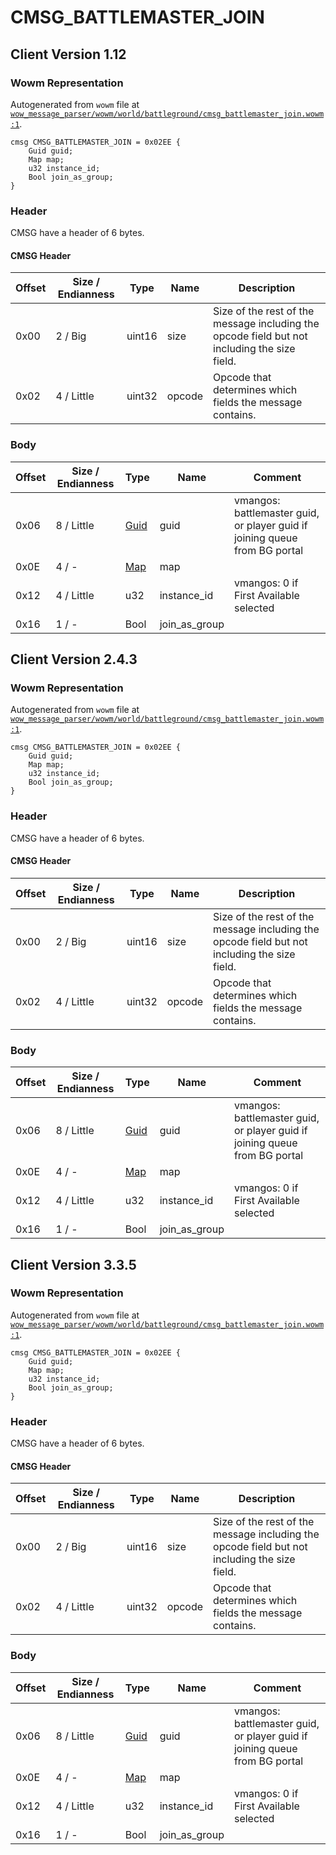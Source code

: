 # CMSG_BATTLEMASTER_JOIN

## Client Version 1.12

### Wowm Representation

Autogenerated from `wowm` file at [`wow_message_parser/wowm/world/battleground/cmsg_battlemaster_join.wowm:1`](https://github.com/gtker/wow_messages/tree/main/wow_message_parser/wowm/world/battleground/cmsg_battlemaster_join.wowm#L1).
```rust,ignore
cmsg CMSG_BATTLEMASTER_JOIN = 0x02EE {
    Guid guid;
    Map map;
    u32 instance_id;
    Bool join_as_group;
}
```
### Header

CMSG have a header of 6 bytes.

#### CMSG Header

| Offset | Size / Endianness | Type   | Name   | Description |
| ------ | ----------------- | ------ | ------ | ----------- |
| 0x00   | 2 / Big           | uint16 | size   | Size of the rest of the message including the opcode field but not including the size field.|
| 0x02   | 4 / Little        | uint32 | opcode | Opcode that determines which fields the message contains.|

### Body

| Offset | Size / Endianness | Type | Name | Comment |
| ------ | ----------------- | ---- | ---- | ------- |
| 0x06 | 8 / Little | [Guid](../types/packed-guid.md) | guid | vmangos: battlemaster guid, or player guid if joining queue from BG portal |
| 0x0E | 4 / - | [Map](map.md) | map |  |
| 0x12 | 4 / Little | u32 | instance_id | vmangos: 0 if First Available selected |
| 0x16 | 1 / - | Bool | join_as_group |  |

## Client Version 2.4.3

### Wowm Representation

Autogenerated from `wowm` file at [`wow_message_parser/wowm/world/battleground/cmsg_battlemaster_join.wowm:1`](https://github.com/gtker/wow_messages/tree/main/wow_message_parser/wowm/world/battleground/cmsg_battlemaster_join.wowm#L1).
```rust,ignore
cmsg CMSG_BATTLEMASTER_JOIN = 0x02EE {
    Guid guid;
    Map map;
    u32 instance_id;
    Bool join_as_group;
}
```
### Header

CMSG have a header of 6 bytes.

#### CMSG Header

| Offset | Size / Endianness | Type   | Name   | Description |
| ------ | ----------------- | ------ | ------ | ----------- |
| 0x00   | 2 / Big           | uint16 | size   | Size of the rest of the message including the opcode field but not including the size field.|
| 0x02   | 4 / Little        | uint32 | opcode | Opcode that determines which fields the message contains.|

### Body

| Offset | Size / Endianness | Type | Name | Comment |
| ------ | ----------------- | ---- | ---- | ------- |
| 0x06 | 8 / Little | [Guid](../types/packed-guid.md) | guid | vmangos: battlemaster guid, or player guid if joining queue from BG portal |
| 0x0E | 4 / - | [Map](map.md) | map |  |
| 0x12 | 4 / Little | u32 | instance_id | vmangos: 0 if First Available selected |
| 0x16 | 1 / - | Bool | join_as_group |  |

## Client Version 3.3.5

### Wowm Representation

Autogenerated from `wowm` file at [`wow_message_parser/wowm/world/battleground/cmsg_battlemaster_join.wowm:1`](https://github.com/gtker/wow_messages/tree/main/wow_message_parser/wowm/world/battleground/cmsg_battlemaster_join.wowm#L1).
```rust,ignore
cmsg CMSG_BATTLEMASTER_JOIN = 0x02EE {
    Guid guid;
    Map map;
    u32 instance_id;
    Bool join_as_group;
}
```
### Header

CMSG have a header of 6 bytes.

#### CMSG Header

| Offset | Size / Endianness | Type   | Name   | Description |
| ------ | ----------------- | ------ | ------ | ----------- |
| 0x00   | 2 / Big           | uint16 | size   | Size of the rest of the message including the opcode field but not including the size field.|
| 0x02   | 4 / Little        | uint32 | opcode | Opcode that determines which fields the message contains.|

### Body

| Offset | Size / Endianness | Type | Name | Comment |
| ------ | ----------------- | ---- | ---- | ------- |
| 0x06 | 8 / Little | [Guid](../types/packed-guid.md) | guid | vmangos: battlemaster guid, or player guid if joining queue from BG portal |
| 0x0E | 4 / - | [Map](map.md) | map |  |
| 0x12 | 4 / Little | u32 | instance_id | vmangos: 0 if First Available selected |
| 0x16 | 1 / - | Bool | join_as_group |  |

